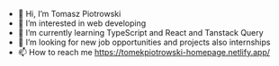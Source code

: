 - 👋 Hi, I’m Tomasz Piotrowski
- 👀 I’m interested in web developing
- 🌱 I’m currently learning TypeScript and React and Tanstack Query
- 💞️ I’m looking for new job opportunities and projects also internships
- 📫 How to reach me https://tomekpiotrowski-homepage.netlify.app/

<!---
tomecky1/tomecky1 is a ✨ special ✨ repository because its `README.md` (this file) appears on your GitHub profile.
You can click the Preview link to take a look at your changes.
--->
